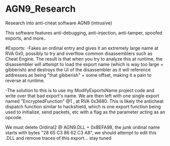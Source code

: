 # AGN9_Research
Research into anti-cheat software AGN9 (intrusive)

This software features anti-debugging, anti-injection, anti-tamper, spoofed exports, and more..

#Exports:
-Fakes an ordinal entry and gives it an extremely large name at RVA 0x0, possibly to try and overflow common disassemblers such as Cheat Engine. The result is that when you try to analyze this at runtime, the disassembler will attempt to load the export name (which is way too large + gibberish) and destroys the UI of the disassembler as it will reference addresses as being "that gibberish" + some offset, making it a pain to reverse at runtime.

-The solution to this is to use my ModifyExportsName project code and write over that bad export's name. We are then left with one single export named "EncryptedFunction" @1 , at RVA 0x3680. This is likely the anticheat dispatch function similar to hackshield, which is one export function being used to initialize, send packets, etc with a flag as the parameter acting as an opcode.

We must delete Ordinal2 @ AGN9.DLL + 0xBEFA98, the junk ordinal name starts with bytes "28 65 C3 86 62 C3 A8", we should attempt to edit this .DLL and remove traces of this export... stay tuned
